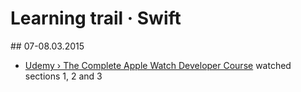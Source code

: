 # Learning trail · Swift

## 07-08.03.2015

* [Udemy › The Complete Apple Watch Developer Course](https://www.udemy.com/complete-apple-watch-developer-course/) watched sections 1, 2 and 3
